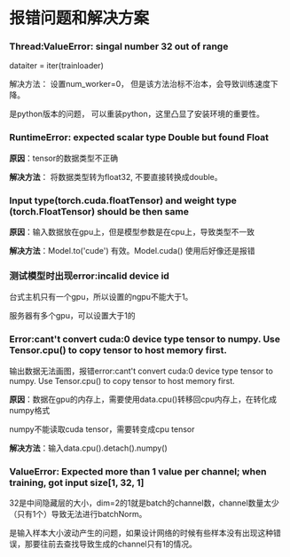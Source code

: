 # 报错问题和解决方案



### Thread:ValueError: singal number 32 out of range

dataiter = iter(trainloader)

解决方法： 设置num_worker=0， 但是该方法治标不治本，会导致训练速度下降。

是python版本的问题， 可以重装python，这里凸显了安装环境的重要性。



### RuntimeError: expected scalar type Double but found Float

**原因**：tensor的数据类型不正确

**解决方法**： 将数据类型转为float32, 不要直接转换成double。



### Input type(torch.cuda.floatTensor) and weight type (torch.FloatTensor) should be then same

**原因**：输入数据放在gpu上，但是模型参数是在cpu上，导致类型不一致

**解决方法**：Model.to('cude') 有效。Model.cuda() 使用后好像还是报错



### 测试模型时出现error:incalid device id

台式主机只有一个gpu，所以设置的ngpu不能大于1。

服务器有多个gpu，可以设置大于1的



### Error:cant't convert cuda:0 device type tensor to numpy. Use Tensor.cpu() to copy tensor to host memory first.

输出数据无法画图，报错error:cant't convert cuda:0 device type tensor to numpy. Use Tensor.cpu() to copy tensor to host memory first.



**原因**：数据在gpu的内存上，需要使用data.cpu()转移回cpu内存上，在转化成numpy格式

numpy不能读取cuda tensor，需要转变成cpu tensor

**解决方法**：输入data.cpu().detach().numpy()



### ValueError: Expected more than 1 value per channel; when training, got input size[1, 32, 1]

32是中间隐藏层的大小，dim=2的1就是batch的channel数，channel数量太少（只有1个）导致无法进行batchNorm。

是输入样本大小波动产生的问题，如果设计网络的时候有些样本没有出现这种错误，那要往前去查找导致生成的channel只有1的情况。